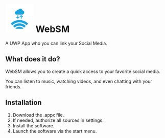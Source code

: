 # ![Logo WebSM](Assets/WebSM.png) WebSM
 A UWP App who you can link your Social Media.

## What does it do?
WebSM allows you to create a quick access to your favorite social media.

You can listen to music, watching videos, and even chatting with your friends.

## Installation
1. Download the .appx file.
2. If needed, authorize all sources in settings.
3. Install the software.
4. Launch the software via the start menu.
